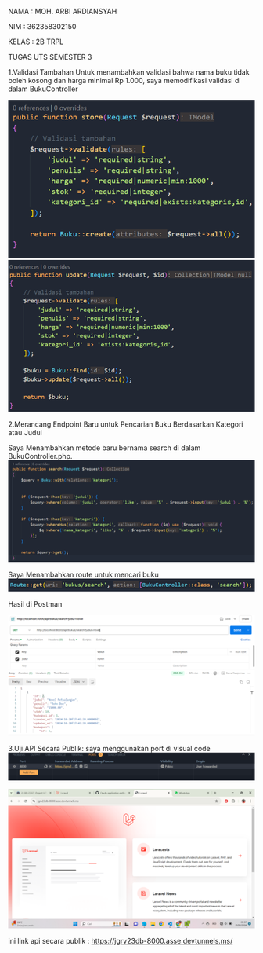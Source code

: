 NAMA : MOH. ARBI ARDIANSYAH

NIM : 362358302150

KELAS : 2B TRPL

TUGAS UTS SEMESTER 3 

1.Validasi Tambahan
Untuk menambahkan validasi bahwa nama buku tidak boleh kosong dan harga minimal Rp 1.000, saya memodifikasi validasi di dalam BukuController

![](images/gambar10.png)
![](images/gambar11.png)

2.Merancang Endpoint Baru untuk Pencarian Buku Berdasarkan Kategori atau Judul

Saya Menambahkan metode baru bernama search di dalam BukuController.php.
![](images/gambar12.png)

Saya Menambahkan route untuk mencari buku
![](images/gambar13.png)

Hasil di Postman

![](images/gambar14.png)

3.Uji API Secara Publik:
saya menggunakan port di visual code
![](images/gambar18.png)

![](images/gambar17.png)

ini link api secara publik : https://jgrv23db-8000.asse.devtunnels.ms/